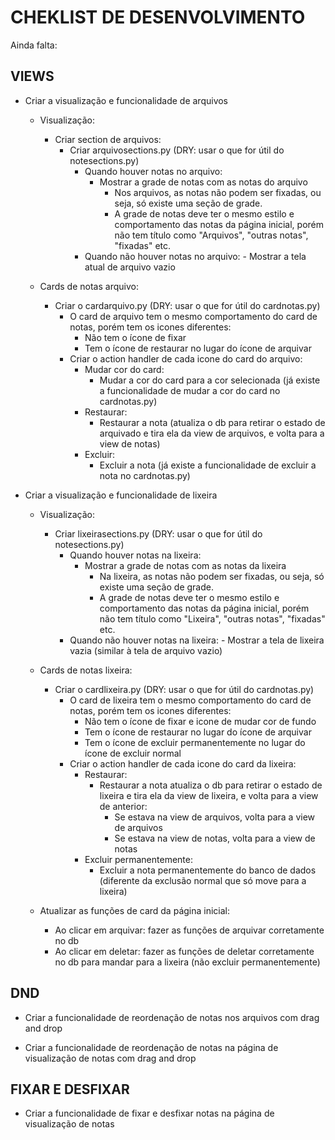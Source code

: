 # CHEKLIST DE DESENVOLVIMENTO

Ainda falta:

## VIEWS

- Criar a visualização e funcionalidade de arquivos

    - Visualização:
        - Criar section de arquivos:
            - Criar arquivosections.py (DRY: usar o que for útil do notesections.py)
                - Quando houver notas no arquivo:
                    - Mostrar a grade de notas com as notas do arquivo
                        - Nos arquivos, as notas não podem ser fixadas, ou seja, só existe uma seção de grade.
                        - A grade de notas deve ter o mesmo estilo e comportamento das notas da página inicial, porém não tem título como "Arquivos", "outras notas", "fixadas" etc.
                - Quando não houver notas no arquivo:
                        - Mostrar a tela atual de arquivo vazio
                        
    - Cards de notas arquivo:
        - Criar o cardarquivo.py (DRY: usar o que for útil do cardnotas.py)
            - O card de arquivo tem o mesmo comportamento do card de notas, porém tem os icones diferentes:
                - Não tem o ícone de fixar
                - Tem o ícone de restaurar no lugar do ícone de arquivar
            - Criar o action handler de cada icone do card do arquivo:
                - Mudar cor do card:
                    - Mudar a cor do card para a cor selecionada (já existe a funcionalidade de mudar a cor do card no cardnotas.py)
                - Restaurar:
                    - Restaurar a nota (atualiza o db para retirar o estado de arquivado e tira ela da view de arquivos, e volta para a view de notas)
                - Excluir:
                    - Excluir a nota (já existe a funcionalidade de excluir a nota no cardnotas.py)

- Criar a visualização e funcionalidade de lixeira

    - Visualização:
        - Criar lixeirasections.py (DRY: usar o que for útil do notesections.py)
            - Quando houver notas na lixeira:
                - Mostrar a grade de notas com as notas da lixeira
                    - Na lixeira, as notas não podem ser fixadas, ou seja, só existe uma seção de grade.
                    - A grade de notas deve ter o mesmo estilo e comportamento das notas da página inicial, porém não tem título como "Lixeira", "outras notas", "fixadas" etc.
            - Quando não houver notas na lixeira:
                    - Mostrar a tela de lixeira vazia (similar à tela de arquivo vazio)
                    
    - Cards de notas lixeira:
        - Criar o cardlixeira.py (DRY: usar o que for útil do cardnotas.py)
            - O card de lixeira tem o mesmo comportamento do card de notas, porém tem os icones diferentes:
                - Não tem o ícone de fixar e icone de mudar cor de fundo
                - Tem o ícone de restaurar no lugar do ícone de arquivar
                - Tem o ícone de excluir permanentemente no lugar do ícone de excluir normal
            - Criar o action handler de cada icone do card da lixeira:
                - Restaurar:
                    - Restaurar a nota atualiza o db para retirar o estado de lixeira e tira ela da view de lixeira, e volta para a view de anterior:
                        - Se estava na view de arquivos, volta para a view de arquivos
                        - Se estava na view de notas, volta para a view de notas
                - Excluir permanentemente:
                    - Excluir a nota permanentemente do banco de dados (diferente da exclusão normal que só move para a lixeira)

    - Atualizar as funções de card da página inicial:

        - Ao clicar em arquivar: fazer as funções de arquivar corretamente no db
        - Ao clicar em deletar: fazer as funções de deletar corretamente no db para mandar para a lixeira (não excluir permanentemente)


## DND

- Criar a funcionalidade de reordenação de notas nos arquivos com drag and drop

- Criar a funcionalidade de reordenação de notas na página de visualização de notas com drag and drop

## FIXAR E DESFIXAR

- Criar a funcionalidade de fixar e desfixar notas na página de visualização de notas



